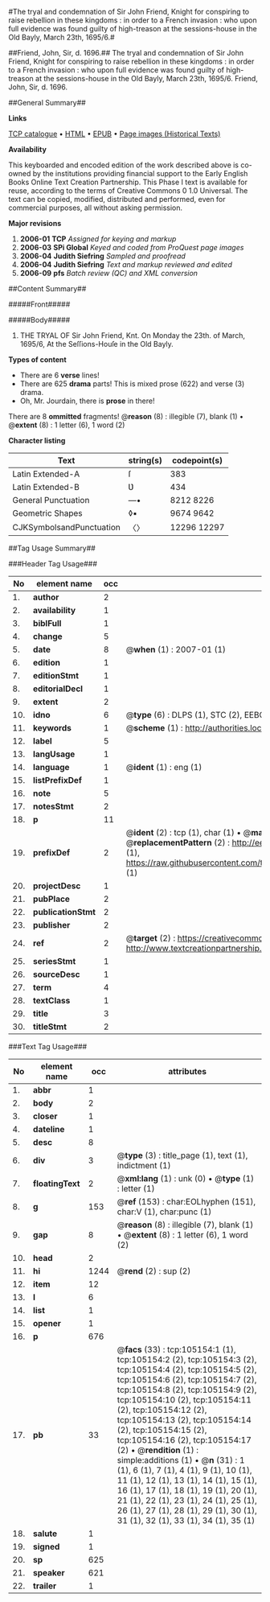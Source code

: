 #The tryal and condemnation of Sir John Friend, Knight for conspiring to raise rebellion in these kingdoms : in order to a French invasion : who upon full evidence was found guilty of high-treason at the sessions-house in the Old Bayly, March 23th, 1695/6.#

##Friend, John, Sir, d. 1696.##
The tryal and condemnation of Sir John Friend, Knight for conspiring to raise rebellion in these kingdoms : in order to a French invasion : who upon full evidence was found guilty of high-treason at the sessions-house in the Old Bayly, March 23th, 1695/6.
Friend, John, Sir, d. 1696.

##General Summary##

**Links**

[TCP catalogue](http://www.ota.ox.ac.uk/tcp/)  • 
[HTML](http://tei.it.ox.ac.uk/tcp/Texts-HTML/free/A63/A63152.html)  • 
[EPUB](http://tei.it.ox.ac.uk/tcp/Texts-EPUB/free/A63/A63152.epub) • 
[Page images (Historical Texts)](https://data.historicaltexts.jisc.ac.uk/view?pubId=eebo-16263081e&pageId=eebo-16263081e-105154-1)

**Availability**

This keyboarded and encoded edition of the
	       work described above is co-owned by the institutions
	       providing financial support to the Early English Books
	       Online Text Creation Partnership. This Phase I text is
	       available for reuse, according to the terms of Creative
	       Commons 0 1.0 Universal. The text can be copied,
	       modified, distributed and performed, even for
	       commercial purposes, all without asking permission.

**Major revisions**

1. __2006-01__ __TCP__ *Assigned for keying and markup*
1. __2006-03__ __SPi Global__ *Keyed and coded from ProQuest page images*
1. __2006-04__ __Judith Siefring__ *Sampled and proofread*
1. __2006-04__ __Judith Siefring__ *Text and markup reviewed and edited*
1. __2006-09__ __pfs__ *Batch review (QC) and XML conversion*

##Content Summary##

#####Front#####

#####Body#####

1. THE TRYAL OF Sir John Friend, Knt. On Monday the 23th. of March, 1695/6, At the Seſſions-Houſe in the Old Bayly.

**Types of content**

  * There are 6 **verse** lines!
  * There are 625 **drama** parts! This is mixed prose (622) and verse (3) drama.
  * Oh, Mr. Jourdain, there is **prose** in there!

There are 8 **ommitted** fragments! 
 @__reason__ (8) : illegible (7), blank (1)  •  @__extent__ (8) : 1 letter (6), 1 word (2)

**Character listing**


|Text|string(s)|codepoint(s)|
|---|---|---|
|Latin Extended-A|ſ|383|
|Latin Extended-B|Ʋ|434|
|General Punctuation|—•|8212 8226|
|Geometric Shapes|◊▪|9674 9642|
|CJKSymbolsandPunctuation|〈〉|12296 12297|

##Tag Usage Summary##

###Header Tag Usage###

|No|element name|occ|attributes|
|---|---|---|---|
|1.|__author__|2||
|2.|__availability__|1||
|3.|__biblFull__|1||
|4.|__change__|5||
|5.|__date__|8| @__when__ (1) : 2007-01 (1)|
|6.|__edition__|1||
|7.|__editionStmt__|1||
|8.|__editorialDecl__|1||
|9.|__extent__|2||
|10.|__idno__|6| @__type__ (6) : DLPS (1), STC (2), EEBO-CITATION (1), OCLC (1), VID (1)|
|11.|__keywords__|1| @__scheme__ (1) : http://authorities.loc.gov/ (1)|
|12.|__label__|5||
|13.|__langUsage__|1||
|14.|__language__|1| @__ident__ (1) : eng (1)|
|15.|__listPrefixDef__|1||
|16.|__note__|5||
|17.|__notesStmt__|2||
|18.|__p__|11||
|19.|__prefixDef__|2| @__ident__ (2) : tcp (1), char (1)  •  @__matchPattern__ (2) : ([0-9\-]+):([0-9IVX]+) (1), (.+) (1)  •  @__replacementPattern__ (2) : http://eebo.chadwyck.com/downloadtiff?vid=$1&page=$2 (1), https://raw.githubusercontent.com/textcreationpartnership/Texts/master/tcpchars.xml#$1 (1)|
|20.|__projectDesc__|1||
|21.|__pubPlace__|2||
|22.|__publicationStmt__|2||
|23.|__publisher__|2||
|24.|__ref__|2| @__target__ (2) : https://creativecommons.org/publicdomain/zero/1.0/ (1), http://www.textcreationpartnership.org/docs/. (1)|
|25.|__seriesStmt__|1||
|26.|__sourceDesc__|1||
|27.|__term__|4||
|28.|__textClass__|1||
|29.|__title__|3||
|30.|__titleStmt__|2||


###Text Tag Usage###

|No|element name|occ|attributes|
|---|---|---|---|
|1.|__abbr__|1||
|2.|__body__|2||
|3.|__closer__|1||
|4.|__dateline__|1||
|5.|__desc__|8||
|6.|__div__|3| @__type__ (3) : title_page (1), text (1), indictment (1)|
|7.|__floatingText__|2| @__xml:lang__ (1) : unk (0)  •  @__type__ (1) : letter (1)|
|8.|__g__|153| @__ref__ (153) : char:EOLhyphen (151), char:V (1), char:punc (1)|
|9.|__gap__|8| @__reason__ (8) : illegible (7), blank (1)  •  @__extent__ (8) : 1 letter (6), 1 word (2)|
|10.|__head__|2||
|11.|__hi__|1244| @__rend__ (2) : sup (2)|
|12.|__item__|12||
|13.|__l__|6||
|14.|__list__|1||
|15.|__opener__|1||
|16.|__p__|676||
|17.|__pb__|33| @__facs__ (33) : tcp:105154:1 (1), tcp:105154:2 (2), tcp:105154:3 (2), tcp:105154:4 (2), tcp:105154:5 (2), tcp:105154:6 (2), tcp:105154:7 (2), tcp:105154:8 (2), tcp:105154:9 (2), tcp:105154:10 (2), tcp:105154:11 (2), tcp:105154:12 (2), tcp:105154:13 (2), tcp:105154:14 (2), tcp:105154:15 (2), tcp:105154:16 (2), tcp:105154:17 (2)  •  @__rendition__ (1) : simple:additions (1)  •  @__n__ (31) : 1 (1), 6 (1), 7 (1), 4 (1), 9 (1), 10 (1), 11 (1), 12 (1), 13 (1), 14 (1), 15 (1), 16 (1), 17 (1), 18 (1), 19 (1), 20 (1), 21 (1), 22 (1), 23 (1), 24 (1), 25 (1), 26 (1), 27 (1), 28 (1), 29 (1), 30 (1), 31 (1), 32 (1), 33 (1), 34 (1), 35 (1)|
|18.|__salute__|1||
|19.|__signed__|1||
|20.|__sp__|625||
|21.|__speaker__|621||
|22.|__trailer__|1||
